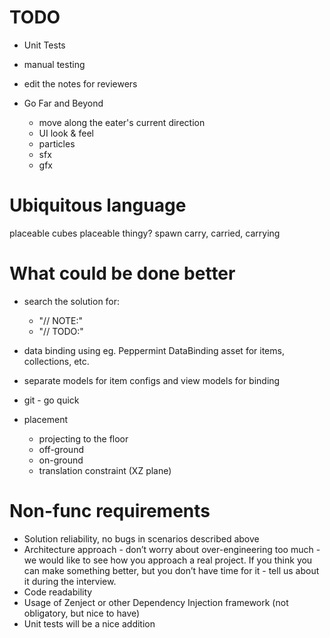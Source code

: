 # TODO

- Unit Tests

- manual testing

- edit the notes for reviewers

- Go Far and Beyond
  - move along the eater's current direction
  - UI look & feel
  - particles
  - sfx
  - gfx

# Ubiquitous language

placeable cubes
placeable thingy?
spawn
carry, carried, carrying

# What could be done better

- search the solution for:
  - "// NOTE:"
  - "// TODO:"

- data binding using eg. Peppermint DataBinding asset for items, collections, etc.
- separate models for item configs and view models for binding

- git - go quick

- placement
  - projecting to the floor
  - off-ground
  - on-ground
  - translation constraint (XZ plane)

# Non-func requirements

  - Solution reliability, no bugs in scenarios described above
  - Architecture approach - don’t worry about over-engineering too much - we would like to see how you approach a real project. If you think you can make something better, but you don’t have time for it - tell us about it during the interview.
  - Code readability
  - Usage of Zenject or other Dependency Injection framework (not obligatory, but nice to have)
  - Unit tests will be a nice addition
